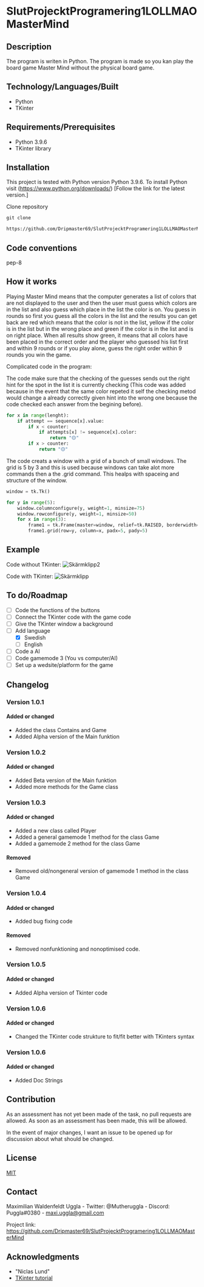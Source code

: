 # SlutProjecktProgramering1LOLLMAOMasterMind

## Description
The program is writen in Python. The program is made so you kan play the board game Master Mind without the physical board game.

## Technology/Languages/Built

- Python
- TKinter

## Requirements/Prerequisites
- Python 3.9.6
- TKinter library

## Installation

This project is tested with Python version Python 3.9.6. To install Python visit (https://www.python.org/downloads/)
[Follow the link for the latest version.]

Clone repository
```cmd
git clone 

https://github.com/Dripmaster69/SlutProjecktProgramering1LOLLMAOMasterMind
```
## Code conventions

pep-8

## How it works

Playing Master Mind means that the computer generates a list of colors that are not displayed to the user and then the user must guess which colors are in the list and also guess which place in the list the color is on. You guess in rounds so first you guess all the colors in the list and the results you can get back are red which means that the color is not in the list, yellow if the color is in the list but in the wrong place and green if the color is in the list and is on right place. When all results show green, it means that all colors have been placed in the correct order and the player who guessed his list first and within 9 rounds or if you play alone, guess the right order within 9 rounds you win the game.

Complicated code in the program:

The code make sure that the checking of the guesses sends out the right hint for the spot in the list it is currently checking (This code was added because in the event that the same color repeted it self the checking metod would change a already correctly given hint into the wrong one because the code checked each answer from the begining before).

```python
for x in range(lenght):
    if attempt == sequence[x].value:
        if x < counter:
            if attempts[x] != sequence[x].color:
                return "🟡"
        if x > counter:
            return "🟡"
```

The code creats a window with a grid of a bunch of small windows. The grid is 5 by 3 and this is used because windows can take alot more commands then a the .grid command. This healps with spaceing and structure of the window.

```python
window = tk.Tk()

for y in range(5):
    window.columnconfigure(y, weight=1, minsize=75)
    window.rowconfigure(y, weight=1, minsize=50)
    for x in range(3):
        frame1 = tk.Frame(master=window, relief=tk.RAISED, borderwidth=5)
        frame1.grid(row=y, column=x, padx=5, pady=5)
```

## Example

Code without TKinter:
![Skärmklipp2](https://user-images.githubusercontent.com/95741620/168275614-cdc9581e-f014-4a19-8d14-7a8c14216f79.PNG)

Code with TKinter:
![Skärmklipp](https://user-images.githubusercontent.com/95741620/168275569-24abcd9c-5dac-4c9d-9cfd-f186069d01df.PNG)

## To do/Roadmap

- [ ] Code the functions of the buttons
- [ ] Connect the TKinter code with the game code
- [ ] Give the TKinter window a background
- [ ] Add language
    - [x] Swedish
    - [ ] English
- [ ] Code a AI
- [ ] Code gamemode 3 (You vs computer/AI)
- [ ] Set up a wedsite/platform for the game

## Changelog

### Version 1.0.1

#### Added or changed

- Added the class Contains and Game
- Added Alpha version of the Main funktion

### Version 1.0.2

#### Added or changed

 - Added Beta version of the Main funktion
 - Added more methods for the Game class

### Version 1.0.3

#### Added or changed

 - Added a new class called Player
 - Added a general gamemode 1 method for the class Game
 - Added a gamemode 2 method for the class Game

#### Removed

- Removed old/nongeneral version of gamemode 1 method in the class Game

### Version 1.0.4

#### Added or changed

 - Added bug fixing code

#### Removed

 - Removed nonfunktioning and nonoptimised code.

### Version 1.0.5

#### Added or changed

 - Added Alpha version of Tkinter code

### Version 1.0.6

#### Added or changed

 - Changed the TKinter code strukture to fit/fit better with TKinters syntax

### Version 1.0.6

#### Added or changed

 - Added Doc Strings

## Contribution

As an assessment has not yet been made of the task, no pull requests are allowed. As soon as an assessment has been made, this will be allowed.

In the event of major changes, I want an issue to be opened up for discussion about what should be changed.

## License

[MIT](https://choosealicense.com/licenses/mit/)

## Contact

Maximilian Waldenfeldt Uggla - Twitter: @Mutheruggla - Discord: Puggla#0380 - maxi.uggla@gmail.com

Project link: https://github.com/Dripmaster69/SlutProjecktProgramering1LOLLMAOMasterMind

## Acknowledgments

- "Niclas Lund"
- [TKinter tutorial](https://realpython.com/python-gui-tkinter/#building-your-first-python-gui-application-with-tkinter)
